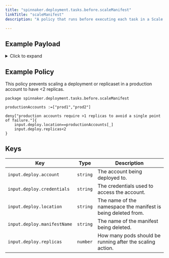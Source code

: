 ```yaml
---
title: "spinnaker.deployment.tasks.before.scaleManifest"
linkTitle: "scaleManifest"
description: "A policy that runs before executing each task in a Scale Manifest stage."

---
```


## Example Payload

<details><summary>Click to expand</summary>

```json
{
  "input": {
    "deploy": {
      "account": "spinnaker",
      "credentials": "spinnaker",
      "events": [],
      "location": "staging",
      "manifestName": "deployment hostname",
      "replicas": 10
    }
  }
}
```
</details>

## Example Policy

This policy prevents scaling a deployment or replicaset in a production account to have <2 replicas.

```rego
package spinnaker.deployment.tasks.before.scaleManifest

productionAccounts :=["prod1","prod2"]

deny["production accounts require >1 replicas to avoid a single point of failure."]{
	input.deploy.location==productionAccounts[_]
    input.deploy.replicas<2
}
```

## Keys

| Key                         | Type     | Description                                                   |
| --------------------------- | -------- | ------------------------------------------------------------- |
| `input.deploy.account`      | `string` | The account being deployed to.                      |
| `input.deploy.credentials`  | `string` | The credentials used to access the account.                   |
| `input.deploy.location`     | `string` | The name of the namespace the manifest is being deleted from. |
| `input.deploy.manifestName` | `string` | The name of the manifest being deleted.                       |
| `input.deploy.replicas`     | `number` | How many pods should be running after the scaling action.     |
